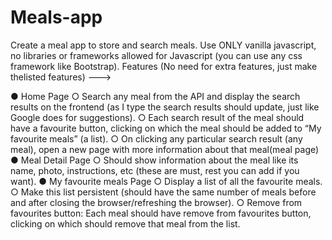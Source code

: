 # Meals-app
Create a meal app to store and search meals. Use ONLY vanilla javascript, no libraries or frameworks allowed for Javascript (you can use any css framework like Bootstrap).
Features (No need for extra features, just make thelisted features) --->

● Home Page ○ Search any meal from the API and display the search results on the frontend (as I type the search results should update, just like Google does for suggestions). ○ Each search result of the meal should have a favourite button, clicking on which the meal should be added to “My favourite meals” (a list). ○ On clicking any particular search result (any meal), open a new page with more information about that meal(meal page)
● Meal Detail Page ○ Should show information about the meal like its name, photo, instructions, etc (these are must, rest you can add if you want).
● My favourite meals Page ○ Display a list of all the favourite meals. ○ Make this list persistent (should have the same number of meals before and after closing the browser/refreshing the browser). 
○ Remove from favourites button: Each meal should have remove from favourites button, clicking on which should remove that meal from the list.
